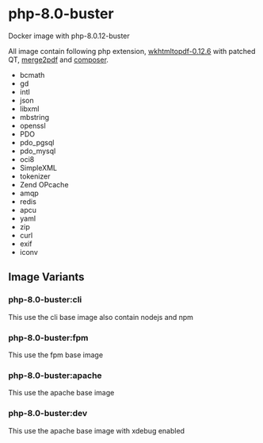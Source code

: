 # php-8.0-buster
Docker image with php-8.0.12-buster

All image contain following php extension, [wkhtmltopdf-0.12.6](https://github.com/wkhtmltopdf/wkhtmltopdf/) with patched QT, [merge2pdf](https://github.com/ajaxray/merge2pdf) and [composer](https://github.com/composer/composer).

- bcmath
- gd
- intl
- json
- libxml
- mbstring
- openssl
- PDO
- pdo_pgsql
- pdo_mysql
- oci8
- SimpleXML
- tokenizer
- Zend OPcache
- amqp
- redis
- apcu
- yaml
- zip
- curl
- exif
- iconv

## Image Variants
### php-8.0-buster:cli
This use the cli base image also contain nodejs and npm

### php-8.0-buster:fpm
This use the fpm base image

### php-8.0-buster:apache
This use the apache base image

### php-8.0-buster:dev
This use the apache base image with xdebug enabled
